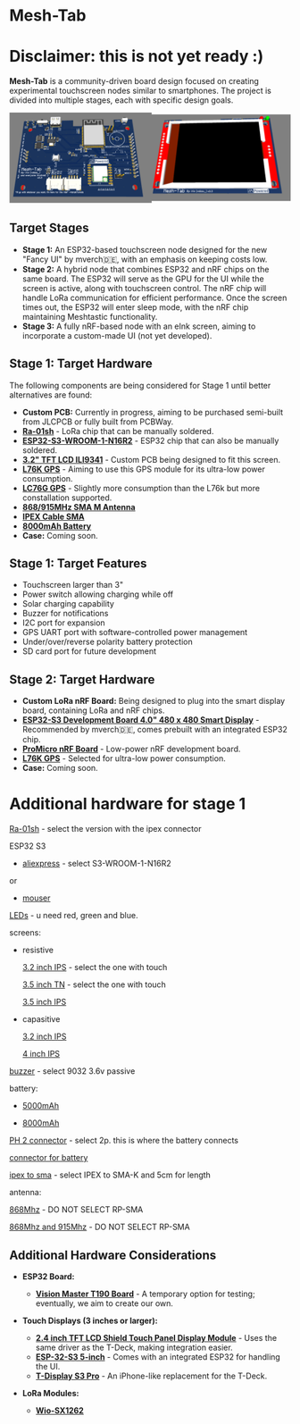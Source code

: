 # Mesh-Tab

# Disclaimer: this is not yet ready :) 



**Mesh-Tab** is a community-driven board design focused on creating experimental touchscreen nodes similar to smartphones. The project is divided into multiple stages, each with specific design goals.

![Mesht-Tab](/Images/Mesh-Tab/Mesh-Tab.png)

## Target Stages

- **Stage 1:** An ESP32-based touchscreen node designed for the new "Fancy UI" by mverch🇩🇪, with an emphasis on keeping costs low.
- **Stage 2:** A hybrid node that combines ESP32 and nRF chips on the same board. The ESP32 will serve as the GPU for the UI while the screen is active, along with touchscreen control. The nRF chip will handle LoRa communication for efficient performance. Once the screen times out, the ESP32 will enter sleep mode, with the nRF chip maintaining Meshtastic functionality.
- **Stage 3:** A fully nRF-based node with an eInk screen, aiming to incorporate a custom-made UI (not yet developed).

## Stage 1: Target Hardware

The following components are being considered for Stage 1 until better alternatives are found:

- **Custom PCB:** Currently in progress, aiming to be purchased semi-built from JLCPCB or fully built from PCBWay.
- [**Ra-01sh**](https://vi.aliexpress.com/item/1005002561194884.html) - LoRa chip that can be manually soldered.
- [**ESP32-S3-WROOM-1-N16R2**](https://www.digikey.com/en/products/detail/espressif-systems/ESP32-S3-WROOM-1-N16R2/16162644) - ESP32 chip that can also be manually soldered.
- [**3.2" TFT LCD ILI9341**](https://www.aliexpress.us/item/3256806072260865.html) - Custom PCB being designed to fit this screen.
- [**L76K GPS**](https://www.waveshare.com/wiki/L76K_GPS_Module) - Aiming to use this GPS module for its ultra-low power consumption.
- [**LC76G GPS**](https://www.waveshare.com/product/lc76g-gnss-module.htm) - Slightly more consumption than the L76k but more constallation supported.
- [**868/915MHz SMA M Antenna**](https://www.aliexpress.us/item/3256804421300249.html)
- [**IPEX Cable SMA**](https://www.aliexpress.us/item/3256807231603277.html)
- [**8000mAh Battery**](https://www.aliexpress.us/item/2251832758431717.html)
- **Case:** Coming soon.

## Stage 1: Target Features

- Touchscreen larger than 3"
- Power switch allowing charging while off
- Solar charging capability
- Buzzer for notifications
- I2C port for expansion
- GPS UART port with software-controlled power management
- Under/over/reverse polarity battery protection
- SD card port for future development

## Stage 2: Target Hardware

- **Custom LoRa nRF Board:** Being designed to plug into the smart display board, containing LoRa and nRF chips.
- [**ESP32-S3 Development Board 4.0" 480 x 480 Smart Display**](https://vi.aliexpress.com/item/1005006478501734.html) - Recommended by mverch🇩🇪, comes prebuilt with an integrated ESP32 chip.
- [**ProMicro nRF Board**](https://www.aliexpress.us/item/3256807196955871.html) - Low-power nRF development board.
- [**L76K GPS**](https://www.waveshare.com/wiki/L76K_GPS_Module) - Selected for ultra-low power consumption.
- **Case:** Coming soon.

# Additional hardware for stage 1

[Ra-01sh](https://vi.aliexpress.com/item/1005002561194884.html) - select the version with the ipex connector

ESP32 S3
 - [aliexpress](https://vi.aliexpress.com/item/1005005230800143.html) - select S3-WROOM-1-N16R2

  or

 - [mouser](https://www.mouser.fi/ProductDetail/356-ESP32S3WRM1N16R2)

[LEDs](https://a.aliexpress.com/_EHxXAUv) - u need red, green and blue.

screens:
 - resistive

   [3.2 inch IPS](https://vi.aliexpress.com/item/1005006258575617.html) - select the one with touch

   [3.5 inch TN](https://vi.aliexpress.com/item/32985467436.html) - select the one with touch

   [3.5 inch IPS](https://vi.aliexpress.com/item/1005006333922639.html)
   
 - capasitive

    [3.2 inch IPS](https://vi.aliexpress.com/item/1005006952065332.html)

    [4 inch IPS](https://vi.aliexpress.com/item/1005007082906950.html)


[buzzer](https://a.aliexpress.com/_EughDX3) -  select 9032 3.6v passive

battery:

 - [5000mAh](https://vi.aliexpress.com/item/1005005216499731.html)

 - [8000mAh](https://a.aliexpress.com/_EJIpkHP)

[PH 2 connector](https://vi.aliexpress.com/item/33011797617.html) - select 2p. this is where the battery connects

[connector for battery](https://vi.aliexpress.com/item/1005006623049916.html)

[ipex to sma](https://vi.aliexpress.com/item/4000848776660.html) - select IPEX to SMA-K and 5cm for length

antenna:

[868Mhz](https://vi.aliexpress.com/item/32972870968.html) - DO NOT SELECT RP-SMA

[868Mhz and 915Mhz](https://vi.aliexpress.com/item/1005004607615001.html) - DO NOT SELECT RP-SMA



## Additional Hardware Considerations

- **ESP32 Board:**
  - [**Vision Master T190 Board**](https://heltec.org/project/mesh-node-t114/) - A temporary option for testing; eventually, we aim to create our own.

- **Touch Displays (3 inches or larger):**
  - [**2.4 inch TFT LCD Shield Touch Panel Display Module**](https://www.aliexpress.us/item/3256802101900425.html) - Uses the same driver as the T-Deck, making integration easier.
  - [**ESP-32-S3 5-inch**](https://vi.aliexpress.com/item/1005006715581887.html) - Comes with an integrated ESP32 for handling the UI.
  - [**T-Display S3 Pro**](https://www.lilygo.cc/products/t-display-s3-pro?variant=43111690141877) - An iPhone-like replacement for the T-Deck.

- **LoRa Modules:**
  - [**Wio-SX1262**](https://www.seeedstudio.com/Wio-SX1262-Wireless-Module-p-5981.html)
